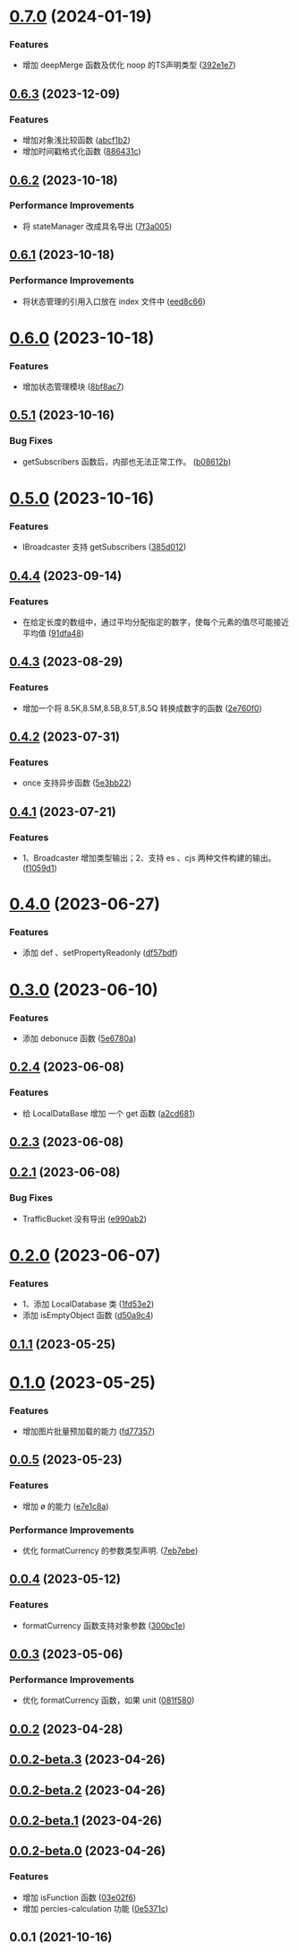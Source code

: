 # [0.7.0](https://github.com/pfzhengd/jupiter-utils/compare/v0.6.3...v0.7.0) (2024-01-19)


### Features

* 增加 deepMerge 函数及优化 noop 的TS声明类型 ([392e1e7](https://github.com/pfzhengd/jupiter-utils/commit/392e1e78af3d883a35228e714db4b69a22fdfdd3))



## [0.6.3](https://github.com/pfzhengd/jupiter-utils/compare/v0.6.2...v0.6.3) (2023-12-09)


### Features

* 增加对象浅比较函数 ([abcf1b2](https://github.com/pfzhengd/jupiter-utils/commit/abcf1b290115082115fd5c0b043ed8e04c858e6a))
* 增加时间戳格式化函数 ([886431c](https://github.com/pfzhengd/jupiter-utils/commit/886431c3158993fb2156ea9055f0386dcbbb89ea))



## [0.6.2](https://github.com/pfzhengd/jupiter-utils/compare/v0.6.1...v0.6.2) (2023-10-18)


### Performance Improvements

* 将 stateManager 改成具名导出 ([7f3a005](https://github.com/pfzhengd/jupiter-utils/commit/7f3a005aadc9765761b622a5e544f4546e6c2b35))



## [0.6.1](https://github.com/pfzhengd/jupiter-utils/compare/v0.6.0...v0.6.1) (2023-10-18)


### Performance Improvements

* 将状态管理的引用入口放在 index 文件中 ([eed8c66](https://github.com/pfzhengd/jupiter-utils/commit/eed8c662303dd9a1392f39c3af53d43ba3c978a3))



# [0.6.0](https://github.com/pfzhengd/jupiter-utils/compare/v0.5.1...v0.6.0) (2023-10-18)


### Features

* 增加状态管理模块 ([8bf8ac7](https://github.com/pfzhengd/jupiter-utils/commit/8bf8ac7d19fa3765c812dfedf2802a33114df52f))



## [0.5.1](https://github.com/pfzhengd/jupiter-utils/compare/v0.5.0...v0.5.1) (2023-10-16)


### Bug Fixes

* getSubscribers 函数后，内部也无法正常工作。 ([b08612b](https://github.com/pfzhengd/jupiter-utils/commit/b08612bd561683dbb988ddcea4a07857781cd071))



# [0.5.0](https://github.com/pfzhengd/jupiter-utils/compare/v0.4.4...v0.5.0) (2023-10-16)


### Features

* IBroadcaster 支持 getSubscribers ([385d012](https://github.com/pfzhengd/jupiter-utils/commit/385d012f984f11e4d9c61e85975f5df82060c448))



## [0.4.4](https://github.com/pfzhengd/jupiter-utils/compare/v0.4.3...v0.4.4) (2023-09-14)


### Features

* 在给定长度的数组中，通过平均分配指定的数字，使每个元素的值尽可能接近平均值 ([91dfa48](https://github.com/pfzhengd/jupiter-utils/commit/91dfa48162f7efe49209e9d2f1ccd6cd39396d83))



## [0.4.3](https://github.com/pfzhengd/jupiter-utils/compare/v0.4.2...v0.4.3) (2023-08-29)


### Features

* 增加一个将 8.5K,8.5M,8.5B,8.5T,8.5Q 转换成数字的函数 ([2e760f0](https://github.com/pfzhengd/jupiter-utils/commit/2e760f06d392fda1cccb3e855c77c5e339b3209e))



## [0.4.2](https://github.com/pfzhengd/jupiter-utils/compare/v0.4.1...v0.4.2) (2023-07-31)


### Features

* once 支持异步函数 ([5e3bb22](https://github.com/pfzhengd/jupiter-utils/commit/5e3bb226df8ceb5fa99c202e1783044a6a9fa1e5))



## [0.4.1](https://github.com/pfzhengd/jupiter-utils/compare/v0.4.0...v0.4.1) (2023-07-21)


### Features

* 1、Broadcaster 增加类型输出；2、支持 es 、cjs 两种文件构建的输出。 ([f1059d1](https://github.com/pfzhengd/jupiter-utils/commit/f1059d1c037488184fe9ccaf39cfb7c5f7848384))



# [0.4.0](https://github.com/pfzhengd/jupiter-utils/compare/v0.3.0...v0.4.0) (2023-06-27)


### Features

* 添加 def 、setPropertyReadonly ([df57bdf](https://github.com/pfzhengd/jupiter-utils/commit/df57bdf4e3be3d97e33b3fcb43541dd1fbb88880))



# [0.3.0](https://github.com/pfzhengd/jupiter-utils/compare/v0.2.4...v0.3.0) (2023-06-10)


### Features

* 添加 debonuce 函数 ([5e6780a](https://github.com/pfzhengd/jupiter-utils/commit/5e6780abb99bf0bed82799f80d63a870fcbe8784))



## [0.2.4](https://github.com/pfzhengd/jupiter-utils/compare/v0.2.3...v0.2.4) (2023-06-08)


### Features

* 给 LocalDataBase 增加 一个 get 函数 ([a2cd681](https://github.com/pfzhengd/jupiter-utils/commit/a2cd681945a876b6788fbbde6e36e482167f1f4a))



## [0.2.3](https://github.com/pfzhengd/jupiter-utils/compare/v0.2.1...v0.2.3) (2023-06-08)



## [0.2.1](https://github.com/pfzhengd/jupiter-utils/compare/v0.2.0...v0.2.1) (2023-06-08)


### Bug Fixes

* TrafficBucket 没有导出 ([e990ab2](https://github.com/pfzhengd/jupiter-utils/commit/e990ab2354b688ad934e442b94bbc341f6fa97a4))



# [0.2.0](https://github.com/pfzhengd/jupiter-utils/compare/v0.1.1...v0.2.0) (2023-06-07)


### Features

* 1、添加 LocalDatabase 类 ([1fd53e2](https://github.com/pfzhengd/jupiter-utils/commit/1fd53e29286b95d5b8586f4e0d4a23656f999721))
* 添加 isEmptyObject 函数 ([d50a9c4](https://github.com/pfzhengd/jupiter-utils/commit/d50a9c40ba554c2360669d4c75d5f585da056c80))



## [0.1.1](https://github.com/pfzhengd/jupiter-utils/compare/v0.1.0...v0.1.1) (2023-05-25)



# [0.1.0](https://github.com/pfzhengd/jupiter-utils/compare/v0.0.5...v0.1.0) (2023-05-25)


### Features

* 增加图片批量预加载的能力 ([fd77357](https://github.com/pfzhengd/jupiter-utils/commit/fd77357272df93b82712d667e0181066410e5b6e))



## [0.0.5](https://github.com/pfzhengd/jupiter-utils/compare/v0.0.4...v0.0.5) (2023-05-23)


### Features

* 增加 ø 的能力 ([e7e1c8a](https://github.com/pfzhengd/jupiter-utils/commit/e7e1c8a10b74f695c67610da16ffaf01b6138266))


### Performance Improvements

* 优化 formatCurrency 的参数类型声明. ([7eb7ebe](https://github.com/pfzhengd/jupiter-utils/commit/7eb7ebeebb2bfc72594e7ce2a9951b4b472b6be2))



## [0.0.4](https://github.com/pfzhengd/jupiter-utils/compare/v0.0.3...v0.0.4) (2023-05-12)


### Features

* formatCurrency 函数支持对象参数 ([300bc1e](https://github.com/pfzhengd/jupiter-utils/commit/300bc1ea8aa463c20c04d35f7420bc329e4b8198))



## [0.0.3](https://github.com/pfzhengd/jupiter-utils/compare/v0.0.2...v0.0.3) (2023-05-06)


### Performance Improvements

* 优化 formatCurrency 函数，如果 unit ([081f580](https://github.com/pfzhengd/jupiter-utils/commit/081f580c1314513dc7de355c548e3c152d181bcb))



## [0.0.2](https://github.com/pfzhengd/jupiter-utils/compare/v0.0.2-beta.3...v0.0.2) (2023-04-28)



## [0.0.2-beta.3](https://github.com/pfzhengd/jupiter-utils/compare/v0.0.2-beta.2...v0.0.2-beta.3) (2023-04-26)



## [0.0.2-beta.2](https://github.com/pfzhengd/jupiter-utils/compare/v0.0.2-beta.1...v0.0.2-beta.2) (2023-04-26)



## [0.0.2-beta.1](https://github.com/pfzhengd/jupiter-utils/compare/v0.0.2-beta.0...v0.0.2-beta.1) (2023-04-26)



## [0.0.2-beta.0](https://github.com/pfzhengd/jupiter-utils/compare/v0.0.1...v0.0.2-beta.0) (2023-04-26)


### Features

* 增加 isFunction 函数 ([03e02f6](https://github.com/pfzhengd/jupiter-utils/commit/03e02f6f36bfb44b799b6d9b70fe099e2932bb54))
* 增加 percies-calculation 功能 ([0e5371c](https://github.com/pfzhengd/jupiter-utils/commit/0e5371cbf7624d882df8c6dec84f0c242a1b5f89))



## 0.0.1 (2021-10-16)



